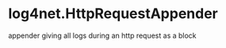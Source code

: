 log4net.HttpRequestAppender
===========================

appender giving all logs during an http request as a block